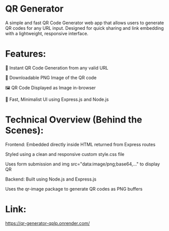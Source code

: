 # QR Generator
A simple and fast QR Code Generator web app that allows users to generate QR codes for any URL input. Designed for quick sharing and link embedding with a lightweight, responsive interface.

# Features:
🔳 Instant QR Code Generation from any valid URL

💾 Downloadable PNG Image of the QR code

🖼️ QR Code Displayed as Image in-browser

🚀 Fast, Minimalist UI using Express.js and Node.js

# Technical Overview (Behind the Scenes):
Frontend:
Embedded directly inside HTML returned from Express routes

Styled using a clean and responsive custom style.css file

Uses form submission and img src="data:image/png;base64,..." to display QR

Backend:
Built using Node.js and Express.js

Uses the qr-image package to generate QR codes as PNG buffers













# Link:
https://qr-generator-qplp.onrender.com/
